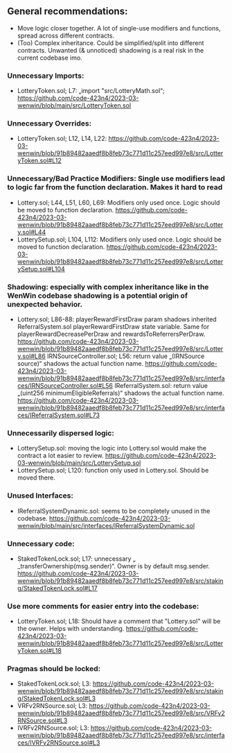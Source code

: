 ## General recommendations: 
- Move logic closer together. A lot of single-use modifiers and functions, spread across different contracts.
- (Too) Complex inheritance. Could be simplified/split into different contracts. Unwanted (& unnoticed) shadowing is a real risk in the current codebase imo.

### Unnecessary Imports: 
- LotteryToken.sol; L7: „import "src/LotteryMath.sol“; https://github.com/code-423n4/2023-03-wenwin/blob/main/src/LotteryToken.sol

### Unnecessary Overrides: 
- LotteryToken.sol; L12, L14, L22: https://github.com/code-423n4/2023-03-wenwin/blob/91b89482aaedf8b8feb73c771d11c257eed997e8/src/LotteryToken.sol#L12

### Unnecessary/Bad Practice Modifiers: Single use modifiers lead to logic far from the function declaration. Makes it hard to read
- Lottery.sol; L44, L51, L60, L69:  Modifiers only used once. Logic should be moved to function declaration. https://github.com/code-423n4/2023-03-wenwin/blob/91b89482aaedf8b8feb73c771d11c257eed997e8/src/Lottery.sol#L44
- LotterySetup.sol; L104, L112: Modifiers only used once. Logic should be moved to function declaration. https://github.com/code-423n4/2023-03-wenwin/blob/91b89482aaedf8b8feb73c771d11c257eed997e8/src/LotterySetup.sol#L104

### Shadowing: especially with complex inheritance like in the WenWin codebase shadowing is a potential origin  of unexpected behavior. 
- Lottery.sol; L86-88: playerRewardFirstDraw param shadows inherited ReferralSystem.sol playerRewardFirstDraw state variable. Same for playerRewardDecreasePerDraw and rewardsToReferrersPerDraw. https://github.com/code-423n4/2023-03-wenwin/blob/91b89482aaedf8b8feb73c771d11c257eed997e8/src/Lottery.sol#L86
IRNSourceController.sol; L56: return value „(IRNSource source)“ shadows the actual function name. https://github.com/code-423n4/2023-03-wenwin/blob/91b89482aaedf8b8feb73c771d11c257eed997e8/src/interfaces/IRNSourceController.sol#L56
IReferralSystem.sol: return value „(uint256 minimumEligibleReferrals)“ shadows the actual function name. https://github.com/code-423n4/2023-03-wenwin/blob/91b89482aaedf8b8feb73c771d11c257eed997e8/src/interfaces/IReferralSystem.sol#L73

### Unnecessarily dispersed logic: 
- LotterySetup.sol: moving the logic into Lottery.sol would make the contract a lot easier to review. https://github.com/code-423n4/2023-03-wenwin/blob/main/src/LotterySetup.sol
- LotterySetup.sol; L120: function only used in Lottery.sol. Should be moved there. 

### Unused Interfaces: 
- IReferralSystemDynamic.sol: seems to be completely unused in the codebase. https://github.com/code-423n4/2023-03-wenwin/blob/main/src/interfaces/IReferralSystemDynamic.sol

### Unnecessary code: 
- StakedTokenLock.sol; L17: unnecessary „ _transferOwnership(msg.sender)“. Owner is by default msg.sender.  https://github.com/code-423n4/2023-03-wenwin/blob/91b89482aaedf8b8feb73c771d11c257eed997e8/src/staking/StakedTokenLock.sol#L17

### Use more comments for easier entry into the codebase: 
- LotteryToken.sol; L18: Should have a comment that "Lottery.sol" will be the owner. Helps with understanding. https://github.com/code-423n4/2023-03-wenwin/blob/91b89482aaedf8b8feb73c771d11c257eed997e8/src/LotteryToken.sol#L18

### Pragmas should be locked: 
- StakedTokenLock.sol; L3: https://github.com/code-423n4/2023-03-wenwin/blob/91b89482aaedf8b8feb73c771d11c257eed997e8/src/staking/StakedTokenLock.sol#L3
- VRFv2RNSource.sol; L3: https://github.com/code-423n4/2023-03-wenwin/blob/91b89482aaedf8b8feb73c771d11c257eed997e8/src/VRFv2RNSource.sol#L3
- IVRFv2RNSource.sol; L3: https://github.com/code-423n4/2023-03-wenwin/blob/91b89482aaedf8b8feb73c771d11c257eed997e8/src/interfaces/IVRFv2RNSource.sol#L3

